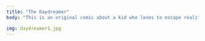```yaml
---
title: "The Daydreamer"
body: "This is an original comic about a kid who loves to escape reality through daydreams.  His life is changed forever when he realizes his daydreams and his reality are somehow linked.."

img: daydreamer1.jpg
---
```

